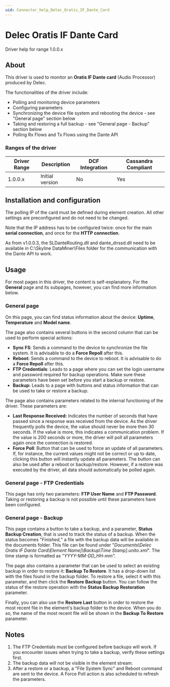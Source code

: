 ```yaml
---
uid: Connector_help_Delec_Oratis_IF_Dante_Card
---
```


# Delec Oratis IF Dante Card

Driver help for range 1.0.0.x

## About

This driver is used to monitor an **Oratis IF Dante card** (Audio Processor) produced by Delec.

The functionalities of the driver include:

- Polling and monitoring device parameters
- Configuring parameters
- Synchronizing the device file system and rebooting the device - see "General page" section below
- Taking and restoring a full backup - see "General page - Backup" section below
- Polling Rx Flows and Tx Flows using the Dante API

### Ranges of the driver

| **Driver Range** | **Description** | **DCF Integration** | **Cassandra Compliant** |
|------------------|-----------------|---------------------|-------------------------|
| 1.0.0.x          | Initial version | No                  | Yes                     |

## Installation and configuration

The polling IP of the card must be defined during element creation. All other settings are preconfigured and do not need to be changed.

Note that the IP address has to be configured twice: once for the main **serial connection**, and once for the **HTTP connection**.

As from v1.0.0.3, the SLDanteRouting.dll and dante_dnssd.dll need to be available in C:\Skyline DataMiner\Files folder for the communication with the Dante API to work.

## Usage

For most pages in this driver, the content is self-explanatory. For the **General** page and its subpages, however, you can find more information below.

### General page

On this page, you can find status information about the device: **Uptime**, **Temperature** and **Model name**.

The page also contains several buttons in the second column that can be used to perform special actions:

- **Sync FS**: Sends a command to the device to synchronize the file system. It is advisable to do a **Force Repoll** after this.
- **Reboot:** Sends a command to the device to reboot. It is advisable to do a **Force Repoll** after this.
- **FTP Credentials**: Leads to a page where you can set the login username and password required for backup operations. Make sure these parameters have been set before you start a backup or restore.
- **Backup:** Leads to a page with buttons and status information that can be used to take or restore a backup.

The page also contains parameters related to the internal functioning of the driver. These parameters are:

- **Last Response Received:** Indicates the number of seconds that have passed since a response was received from the device.
  As the driver frequently polls the device, the value should never be more then 30 seconds. If the value is more, this indicates a communication problem. If the value is 200 seconds or more, the driver will poll all parameters again once the connection is restored.
- **Force Poll**: Button that can be used to force an update of all parameters. If, for instance, the current values might not be correct or up to date, clicking this button will instantly update all parameters.
  The button can also be used after a reboot or backup/restore. However, if a restore was executed by the driver, all data should automatically be polled again.

### General page - FTP Credentials

This page has only two parameters: **FTP User Name** and **FTP Password**. Taking or restoring a backup is not possible until these parameters have been configured.

### General page - Backup

This page contains a button to take a backup, and a parameter, **Status Backup Creation**, that is used to track the status of a backup. When the status becomes "*Finished,*" a file with the backup data will be available in the documents folder. This file can be found under "*Documents\Delec Oratis *IF Dante Card*\\Element Name\]\Backup\\Time Stamp\].unito.xml*". The time stamp is formatted as "*YYYY-MM-DD_HH-mm".*

The page also contains a parameter that can be used to select an existing backup in order to restore it: **Backup To Restore**. It has a drop-down list with the files found in the backup folder. To restore a file, select it with this parameter, and then click the **Restore** **Backup** button. You can follow the status of the restore operation with the **Status Backup Restoration** parameter.

Finally, you can also use the **Restore Last** button in order to restore the most recent file in the element's backup folder to the device. When you do so, the name of the most recent file will be shown in the **Backup To Restore** parameter.

## Notes

1.  The FTP Credentials must be configured before backups will work. If you encounter issues when trying to take a backup, verify these settings first.
2.  The backup data will not be visible in the element stream.
3.  After a restore or a backup, a "File System Sync" and Reboot command are sent to the device. A Force Poll action is also scheduled to refresh the parameters.
